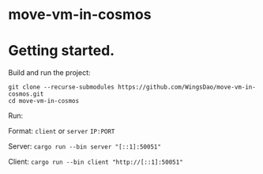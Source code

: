# move-vm-in-cosmos

# Getting started.

Build and run the project: 
```
git clone --recurse-submodules https://github.com/WingsDao/move-vm-in-cosmos.git
cd move-vm-in-cosmos
```

Run:

Format: `client` or `server` `IP:PORT`

Server: `cargo run --bin server "[::1]:50051"`

Client: `cargo run --bin client "http://[::1]:50051"`
